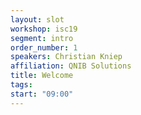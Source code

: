 ```yaml
---
layout: slot
workshop: isc19
segment: intro
order_number: 1
speakers: Christian Kniep
affiliation: QNIB Solutions
title: Welcome
tags:
start: "09:00"
---
```

